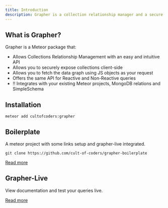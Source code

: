 ```yaml
---
title: Introduction
description: Grapher is a collection relationship manager and a secure data fetcher.
---
```


## What is Grapher?

Grapher is a Meteor package that:

- Allows Collections Relationship Management with an easy and intuitive API
- Allows you to securely expose collections client-side
- Allows you to fetch the data graph using JS objects as your request
- Offers the same API for Reactive and Non-Reactive queries
- !! Integrates with your existing Meteor projects, MongoDB relations and SimpleSchema

## Installation

```
meteor add cultofcoders:grapher
```

## Boilerplate

A meteor project with some links setup and grapher-live integrated.

```
git clone https://github.com/cult-of-coders/grapher-boilerplate
```

[Read more](/packages/boilerplate.html)

## Grapher-Live

View documentation and test your queries live.

[Read more](/packages/live.html)
